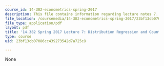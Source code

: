 ```yaml
---
course_id: 14-382-econometrics-spring-2017
description: This file contains information regarding lecture notes 7.
file_location: /coursemedia/14-382-econometrics-spring-2017/23bf13cb07086cc439273542d7a725c8_MIT14_382S17_lec7.pdf
file_type: application/pdf
layout: pdf
title: '14.382 Spring 2017 Lecture 7: Distribution Regression and Counterfactual Analysis'
type: course
uid: 23bf13cb07086cc439273542d7a725c8

---
```

None